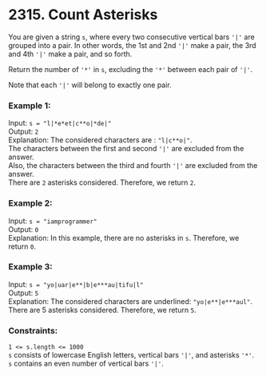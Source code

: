 # 2315. Count Asterisks   
   
You are given a string ```s```, where every two consecutive vertical bars ```'|'``` are grouped into a pair. In other words, the 1st and 2nd ```'|'``` make a pair, the 3rd    and 4th ```'|'``` make a pair, and so forth.   
   
Return the number of ```'*'``` in ```s```, excluding the ```'*'``` between each pair of ```'|'```.   
   
Note that each ```'|'``` will belong to exactly one pair.   
   
    
   
### **Example 1:**   
Input: ```s = "l|*e*et|c**o|*de|"```   
Output: ```2```   
Explanation: The considered characters are : ```"l|c**o|"```.   
The characters between the first and second ```'|'``` are excluded from the answer.   
Also, the characters between the third and fourth ```'|'``` are excluded from the answer.   
There are ```2``` asterisks considered. Therefore, we return ```2```.   
   
### **Example 2:**   
Input: ```s = "iamprogrammer"```   
Output: ```0```   
Explanation: In this example, there are no asterisks in ```s```. Therefore, we return ```0```.   
   
### **Example 3:**   
Input: ```s = "yo|uar|e**|b|e***au|tifu|l"```   
Output: ``5``   
Explanation: The considered characters are underlined: ```"yo|e**|e***aul"```. There are 5 asterisks considered. Therefore, we return ```5```.   
    
   
### **Constraints:**   
```1 <= s.length <= 1000```   
```s``` consists of lowercase English letters, vertical bars ```'|'```, and asterisks ```'*'```.   
```s``` contains an even number of vertical bars ```'|'```.   